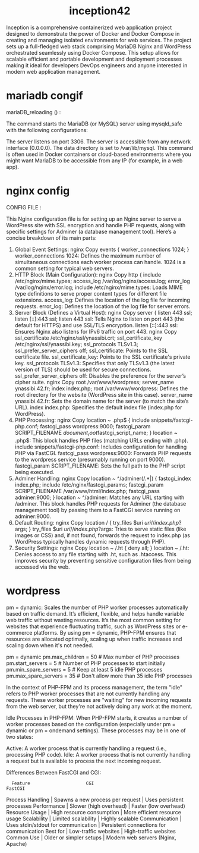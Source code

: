 <h1 align="center" id="title">inception42</h1>

<p id="description">Inception is a comprehensive containerized web application project designed to demonstrate the power of Docker and Docker Compose in creating and managing isolated environments for web services. The project sets up a full-fledged web stack comprising MariaDB Nginx and WordPress orchestrated seamlessly using Docker Compose. This setup allows for scalable efficient and portable development and deployment processes making it ideal for developers DevOps engineers and anyone interested in modern web application management.</p>

# mariadb congif 

mariaDB_reloading () : 

The command starts the MariaDB (or MySQL) server using mysqld_safe with the following configurations:

The server listens on port 3306.
The server is accessible from any network interface (0.0.0.0).
The data directory is set to /var/lib/mysql.
This command is often used in Docker containers or cloud-based environments where you might want MariaDB to be accessible from any IP (for example, in a web app).

# nginx config 

CONFIG FILE :

This Nginx configuration file is for setting up an Nginx server to serve a WordPress site with SSL encryption and handle PHP requests, along with specific settings for Adminer (a database management tool). Here’s a concise breakdown of its main parts:

1. Global Event Settings:
nginx
Copy
events {
    worker_connections 1024;
}
worker_connections 1024: Defines the maximum number of simultaneous connections each worker process can handle. 1024 is a common setting for typical web servers.
2. HTTP Block (Main Configuration):
nginx
Copy
http {
    include /etc/nginx/mime.types;
    access_log /var/log/nginx/access.log;
    error_log /var/log/nginx/error.log;
include /etc/nginx/mime.types: Loads MIME type definitions to serve proper content types for different file extensions.
access_log: Defines the location of the log file for incoming requests.
error_log: Defines the location of the log file for server errors.
3. Server Block (Defines a Virtual Host):
nginx
Copy
server {
    listen 443 ssl;
    listen [::]:443 ssl;
listen 443 ssl: Tells Nginx to listen on port 443 (the default for HTTPS) and use SSL/TLS encryption.
listen [::]:443 ssl: Ensures Nginx also listens for IPv6 traffic on port 443.
nginx
Copy
ssl_certificate  /etc/nginx/ssl/ynassibi.crt;
ssl_certificate_key /etc/nginx/ssl/ynassibi.key;
ssl_protocols TLSv1.3;
ssl_prefer_server_ciphers off;
ssl_certificate: Points to the SSL certificate file.
ssl_certificate_key: Points to the SSL certificate's private key.
ssl_protocols TLSv1.3: Specifies that only TLSv1.3 (the latest version of TLS) should be used for secure connections.
ssl_prefer_server_ciphers off: Disables the preference for the server’s cipher suite.
nginx
Copy
root /var/www/wordpress;
server_name ynassibi.42.fr;
index index.php;
root /var/www/wordpress: Defines the root directory for the website (WordPress site in this case).
server_name ynassibi.42.fr: Sets the domain name for the server (to match the site’s URL).
index index.php: Specifies the default index file (index.php for WordPress).
4. PHP Processing:
nginx
Copy
location ~ \.php$ {
    include snippets/fastcgi-php.conf;
    fastcgi_pass wordpress:9000;
    fastcgi_param SCRIPT_FILENAME $document_root$fastcgi_script_name;
}
location ~ .php$: This block handles PHP files (matching URLs ending with .php).
include snippets/fastcgi-php.conf: Includes configuration for handling PHP via FastCGI.
fastcgi_pass wordpress:9000: Forwards PHP requests to the wordpress service (presumably running on port 9000).
fastcgi_param SCRIPT_FILENAME: Sets the full path to the PHP script being executed.
5. Adminer Handling:
nginx
Copy
location ~ ^/adminer(/.*$|$) {
    fastcgi_index index.php;
    include /etc/nginx/fastcgi_params;
    fastcgi_param SCRIPT_FILENAME /var/www/html/index.php;
    fastcgi_pass adminer:9000;
}
location ~ ^/adminer: Matches any URL starting with /adminer.
This block handles PHP requests for Adminer (the database management tool) by passing them to a FastCGI service running on adminer:9000.
6. Default Routing:
nginx
Copy
location / {
    try_files $uri $uri/ /index.php?$args;
}
try_files $uri $uri/ /index.php?$args: Tries to serve static files (like images or CSS) and, if not found, forwards the request to index.php (as WordPress typically handles dynamic requests through PHP).
7. Security Settings:
nginx
Copy
location ~ /\.ht {
    deny all;
}
location ~ /.ht: Denies access to any file starting with .ht, such as .htaccess. This improves security by preventing sensitive configuration files from being accessed via the web.

# wordpress
pm = dynamic: Scales the number of PHP worker processes automatically based on traffic demand. It’s efficient, flexible, and helps handle variable web traffic without wasting resources.
It’s the most common setting for websites that experience fluctuating traffic, such as WordPress sites or e-commerce platforms.
By using pm = dynamic, PHP-FPM ensures that resources are allocated optimally, scaling up when traffic increases and scaling down when it's not needed.

pm = dynamic
pm.max_children = 50          # Max number of PHP processes
pm.start_servers = 5          # Number of PHP processes to start initially
pm.min_spare_servers = 5      # Keep at least 5 idle PHP processes
pm.max_spare_servers = 35     # Don't allow more than 35 idle PHP processes


In the context of PHP-FPM and its process management, the term "idle" refers to PHP worker processes that are not currently handling any requests. These worker processes are "waiting" for new incoming requests from the web server, but they're not actively doing any work at the moment.

Idle Processes in PHP-FPM:
When PHP-FPM starts, it creates a number of worker processes based on the configuration (especially under pm = dynamic or pm = ondemand settings). These processes may be in one of two states:

Active: A worker process that is currently handling a request (i.e., processing PHP code).
Idle: A worker process that is not currently handling a request but is available to process the next incoming request.

Differences Between FastCGI and CGI:

      Feature                     CGI                                 FastCGI

Process Handling  | Spawns a new process per request     |    Uses persistent processes
Performance	      | Slower (high overhead)	             |    Faster (low overhead)
Resource Usage	  | High resource consumption	         |    More efficient resource usage
Scalability	      | Limited scalability                  |    Highly scalable
Communication	  | Uses stdin/stdout for communication	 |    Persistent connections for communication
Best for	      | Low-traffic websites	             |    High-traffic websites
Common Use	      | Older or simpler setups	             |    Modern web servers (Nginx, Apache)
